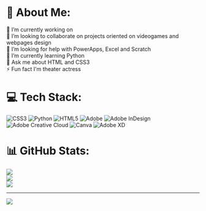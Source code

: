 # 💫 About Me:
🔭 I’m currently working on <br>👯 I’m looking to collaborate on projects oriented on videogames and webpages design <br>🤝 I’m looking for help with PowerApps, Excel and Scratch <br>🌱 I’m currently learning Python<br>💬 Ask me about HTML and CSS3<br>⚡ Fun fact I'm theater actress


# 💻 Tech Stack:
![CSS3](https://img.shields.io/badge/css3-%231572B6.svg?style=for-the-badge&logo=css3&logoColor=white) ![Python](https://img.shields.io/badge/python-3670A0?style=for-the-badge&logo=python&logoColor=ffdd54) ![HTML5](https://img.shields.io/badge/html5-%23E34F26.svg?style=for-the-badge&logo=html5&logoColor=white) ![Adobe](https://img.shields.io/badge/adobe-%23FF0000.svg?style=for-the-badge&logo=adobe&logoColor=white) ![Adobe InDesign](https://img.shields.io/badge/Adobe%20InDesign-49021F?style=for-the-badge&logo=adobeindesign&logoColor=FF3366) ![Adobe Creative Cloud](https://img.shields.io/badge/Adobe%20Creative%20Cloud-DA1F26.svg?style=for-the-badge&logo=Adobe%20Creative%20Cloud&logoColor=white) ![Canva](https://img.shields.io/badge/Canva-%2300C4CC.svg?style=for-the-badge&logo=Canva&logoColor=white) ![Adobe XD](https://img.shields.io/badge/Adobe%20XD-470137?style=for-the-badge&logo=Adobe%20XD&logoColor=#FF61F6)
# 📊 GitHub Stats:
![](https://github-readme-stats.vercel.app/api?username=LunaLaurismar&theme=material-palenight&hide_border=false&include_all_commits=false&count_private=false)<br/>
![](https://github-readme-streak-stats.herokuapp.com/?user=LunaLaurismar&theme=material-palenight&hide_border=false)<br/>
![](https://github-readme-stats.vercel.app/api/top-langs/?username=LunaLaurismar&theme=material-palenight&hide_border=false&include_all_commits=false&count_private=false&layout=compact)

---
[![](https://visitcount.itsvg.in/api?id=LunaLaurismar&icon=0&color=0)](https://visitcount.itsvg.in)

<!-- Proudly created with GPRM ( https://gprm.itsvg.in ) -->